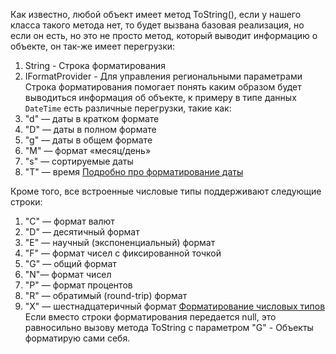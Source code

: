 Как известно, любой объект имеет метод ToString(), если у нашего класса такого метода нет, то будет вызвана базовая реализация, но если он есть, но это не просто метод, который выводит информацию о объекте, он так-же имеет перегрузки:
1) String - Строка форматирования
2) IFormatProvider - Для управления региональными параметрами
Строка форматирования  помогает понять каким образом будет выводиться информация об объекте, к примеру в типе данных `DateTime` есть различные перегрузки, такие как:
1) "d" — даты в кратком формате
2) "D" — даты в полном формате
3) "g" — даты в общем формате
4) "M" — формат «месяц/день»
5) "s" — сортируемые даты
6) "T" — время
[Подробно про форматирование даты](https://learn.microsoft.com/ru-ru/dotnet/api/system.datetime.tostring?view=net-8.0)

Кроме того, все встроенные числовые типы поддерживают следующие строки: 
1) "C" — формат валют
2) "D" — десятичный формат
3) "E" — научный (экспоненциальный) формат
4) "F" — формат чисел с фиксированной точкой
5) "G" — общий формат
6) "N"— формат чисел
7) "P" — формат процентов
8) "R" — обратимый (round-trip) формат
9) "X" — шестнадцатеричный формат
[Форматирование числовых типов](https://learn.microsoft.com/ru-ru/dotnet/standard/base-types/standard-numeric-format-strings)
Если вместо строки форматирования передается null, это равносильно вызову метода ToString с параметром "G" - Объекты форматирую сами себя.